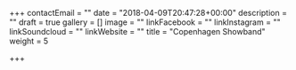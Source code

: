 +++
contactEmail = ""
date = "2018-04-09T20:47:28+00:00"
description = ""
draft = true
gallery = []
image = ""
linkFacebook = ""
linkInstagram = ""
linkSoundcloud = ""
linkWebsite = ""
title = "Copenhagen Showband"
weight = 5

+++
